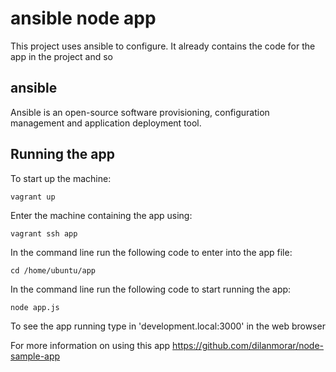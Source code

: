 # ansible node app

This project uses ansible to configure. It already contains the code for the app in the project and so

## ansible

 Ansible is an open-source software provisioning, configuration management and application deployment tool.

## Running the app

To start up the machine:
```
vagrant up
```
Enter the machine containing the app using:
```
vagrant ssh app
```
In the command line run the following code to enter into the app file:
```
cd /home/ubuntu/app
```
In the command line run the following code to start running the app:
```
node app.js
```

To see the app running type in 'development.local:3000' in the web browser

For more information on using this app https://github.com/dilanmorar/node-sample-app
